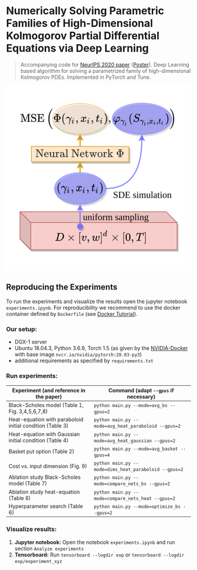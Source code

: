 # Numerically Solving Parametric Families of High-Dimensional Kolmogorov Partial Differential Equations via Deep Learning
> Accompanying code for [NeurIPS 2020 paper](https://arxiv.org/pdf/2011.04602) ([Poster](https://jberner.info/data/NeurIPS20_Berner.pdf)).
> Deep Learning based algorithm for solving a parametrized family of high-dimensional Kolmogorov PDEs.
> Implemented in PyTorch and Tune.

![Illustration of the algorithm](/figures/algorithm.png)

## Reproducing the Experiments

To run the experiments and visualize the results open the jupyter notebook `experiments.ipynb`.
For reproducibility we recommend to use the docker container defined by `Dockerfile` (see [Docker Tutorial](https://docs.docker.com/get-started/part2/)).

### Our setup:

- DGX-1 server
- Ubuntu 18.04.3, Python 3.6.9, Torch 1.5 (as given by the [NVIDIA-Docker](https://ngc.nvidia.com/catalog/containers/nvidia:pytorch) with base image `nvcr.io/nvidia/pytorch:20.03-py3`)
- additional requirements as specified by `requirements.txt`

### Run experiments:

| Experiment (and reference in the paper)                                    | Command (adapt `--gpus` if necessary)                |
|----------------------------------------------------------------------------|------------------------------------------------------|
| Black-Scholes model (Table 1, Fig. 3,4,5,6,7,8)                            | `python main.py --mode=avg_bs --gpus=2`              |
| Heat-equation with paraboloid initial condition (Table 3)                  | `python main.py --mode=avg_heat_paraboloid --gpus=2` |
| Heat-equation with Gaussian initial condition (Table 4)                    | `python main.py --mode=avg_heat_gaussian --gpus=2`   |
| Basket put option (Table 2)                                                | `python main.py --mode=avg_basket --gpus=4`          |
| Cost vs. input dimension (Fig. 9)                                          | `python main.py --mode=dims_heat_paraboloid --gpus=2`|
| Ablation study Black-Scholes model (Table 7)                               | `python main.py --mode=compare_nets_bs --gpus=2`     |
| Ablation study heat-equation (Table 8)                                     | `python main.py --mode=compare_nets_heat --gpus=2`   |
| Hyperparameter search (Table 6)                                            | `python main.py --mode=optimize_bs --gpus=2`         |

### Visualize results:

1. **Jupyter notebook:** Open the notebook `experiments.ipynb` and run section `Analyze experiments`
2. **Tensorboard:** Run `tensorboard --logdir exp` or `tensorboard --logdir exp/experiment_xyz`

